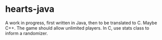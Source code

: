 # hearts-java
A work in progress, first written in Java, then to be translated to C. Maybe C++. The game should allow unlimited players.
In C, use stats class to inform a randomizer.
